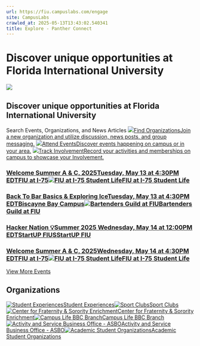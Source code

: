 ```yaml
---
url: https://fiu.campuslabs.com/engage
site: CampusLabs
crawled_at: 2025-05-13T13:43:02.540341
title: Explore - Panther Connect
---
```


# Discover unique opportunities at Florida International University
![](https://static.campuslabsengage.com/discovery/images/ratio.png)
## Discover unique opportunities at Florida International University
Search Events, Organizations, and News Articles
[![](https://static.campuslabsengage.com/discovery/images/groups_icon.svg)Find OrganizationsJoin a new organization and utilize discussion, news posts, and group messaging.](https://fiu.campuslabs.com/engage/organizations)
[![](https://static.campuslabsengage.com/discovery/images/events_icon.svg)Attend EventsDiscover events happening on campus or in your area.](https://fiu.campuslabs.com/engage/events)
[![](https://static.campuslabsengage.com/discovery/images/paths_icon.svg)Track InvolvementRecord your activities and memberships on campus to showcase your Involvement.](https://fiu.campuslabs.com/engage/involvement/currentmemberships)
### [Welcome Summer A & C, 2025Tuesday, May 13 at 4:30PM EDTFIU at I-75![FIU at I-75 Student Life](https://se-images.campuslabs.com/clink/images/76d2a249-1f23-4192-a125-1a9096501f4ba0ddf562-361f-490a-80f6-cd93b915ac8c.jpeg?preset=small-sq)FIU at I-75 Student Life](https://fiu.campuslabs.com/engage/event/11277721)
### [Back To Bar Basics & Exploring IceTuesday, May 13 at 4:30PM EDTBiscayne Bay Campus![Bartenders Guild at FIU](https://se-images.campuslabs.com/clink/images/72aedadd-90b2-4d97-acc6-adae33be02ea5f87cd6f-7556-4fcf-bf0c-88b663057483.png?preset=small-sq)Bartenders Guild at FIU](https://fiu.campuslabs.com/engage/event/11249978)
### [Hacker Nation 💡Summer 2025 Wednesday, May 14 at 12:00PM EDTStartUP FIUSStartUP FIU](https://fiu.campuslabs.com/engage/event/11305964)
### [Welcome Summer A & C, 2025Wednesday, May 14 at 4:30PM EDTFIU at I-75![FIU at I-75 Student Life](https://se-images.campuslabs.com/clink/images/76d2a249-1f23-4192-a125-1a9096501f4ba0ddf562-361f-490a-80f6-cd93b915ac8c.jpeg?preset=small-sq)FIU at I-75 Student Life](https://fiu.campuslabs.com/engage/event/11277722)
[View More Events](https://fiu.campuslabs.com/engage/events)
##  Organizations 
[![Student Experiences](https://se-images.campuslabs.com/clink/images/31844851-7c95-403e-aefb-80e359409af8241e219f-b92f-4b81-a9ef-fbd89e3a62bb.jpg?preset=small-sq)Student Experiences](https://fiu.campuslabs.com/engage/organization/floridainternationaluniversity)[![Sport Clubs](https://se-images.campuslabs.com/clink/images/a31873fb-194a-4d87-b4b6-6dec62da164daa5c759b-c54a-4631-81d4-725cb75cd270.png?preset=small-sq)Sport Clubs](https://fiu.campuslabs.com/engage/organization/mmc-sport-clubs)[![Center for Fraternity & Sorority Enrichment](https://se-images.campuslabs.com/clink/images/dbd8a56a-3750-4368-adc5-9e3eb9d83fb2f094b986-aafe-4a17-a244-e9e515033481.png?preset=small-sq)Center for Fraternity & Sorority Enrichment](https://fiu.campuslabs.com/engage/organization/fiu-fraternity-sorority-life)[![Campus Life BBC Branch](https://se-images.campuslabs.com/clink/images/a2de22d7-fc82-407d-b963-ebfb631b3779d332dd89-2941-4380-bb5d-d6cd6bd44add.jpg?preset=small-sq)Campus Life BBC Branch](https://fiu.campuslabs.com/engage/organization/fiu-campus-life-bbc)[![Activity and Service Business Office - ASBO](https://se-images.campuslabs.com/clink/images/a751102e-e811-453a-93b2-eb72f58179132a4eef03-4613-4766-a2c5-8ca895191ce7.jpg?preset=small-sq)Activity and Service Business Office - ASBO](https://fiu.campuslabs.com/engage/organization/asbo)[![Academic Student Organizations](https://se-images.campuslabs.com/clink/images/aeef220d-e986-4c0d-8708-94abc157b08e25e264c8-bc9f-46c9-b7f8-e54b65df2a54.png?preset=small-sq)Academic Student Organizations](https://fiu.campuslabs.com/engage/organization/academic-student-organizations)

